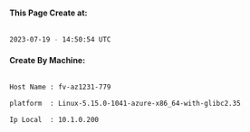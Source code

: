 
   
#### This Page Create at:

```bash

2023-07-19 - 14:50:54 UTC

```

#### Create By Machine:

```bash

Host Name : fv-az1231-779

platform  : Linux-5.15.0-1041-azure-x86_64-with-glibc2.35

Ip Local  : 10.1.0.200

```


